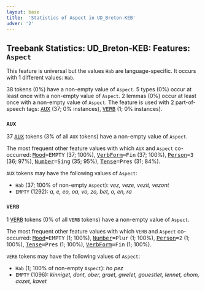 ```yaml
---
layout: base
title:  'Statistics of Aspect in UD_Breton-KEB'
udver: '2'
---
```


## Treebank Statistics: UD_Breton-KEB: Features: `Aspect`

This feature is universal but the values `Hab` are language-specific.
It occurs with 1 different values: `Hab`.

38 tokens (0%) have a non-empty value of `Aspect`.
5 types (0%) occur at least once with a non-empty value of `Aspect`.
2 lemmas (0%) occur at least once with a non-empty value of `Aspect`.
The feature is used with 2 part-of-speech tags: <tt><a href="br_keb-pos-AUX.html">AUX</a></tt> (37; 0% instances), <tt><a href="br_keb-pos-VERB.html">VERB</a></tt> (1; 0% instances).

### `AUX`

37 <tt><a href="br_keb-pos-AUX.html">AUX</a></tt> tokens (3% of all `AUX` tokens) have a non-empty value of `Aspect`.

The most frequent other feature values with which `AUX` and `Aspect` co-occurred: <tt><a href="br_keb-feat-Mood.html">Mood</a></tt><tt>=EMPTY</tt> (37; 100%), <tt><a href="br_keb-feat-VerbForm.html">VerbForm</a></tt><tt>=Fin</tt> (37; 100%), <tt><a href="br_keb-feat-Person.html">Person</a></tt><tt>=3</tt> (36; 97%), <tt><a href="br_keb-feat-Number.html">Number</a></tt><tt>=Sing</tt> (35; 95%), <tt><a href="br_keb-feat-Tense.html">Tense</a></tt><tt>=Pres</tt> (31; 84%).

`AUX` tokens may have the following values of `Aspect`:

* `Hab` (37; 100% of non-empty `Aspect`): <em>vez, veze, vezit, vezont</em>
* `EMPTY` (1292): <em>a, e, eo, oa, vo, zo, bet, o, en, ra</em>

### `VERB`

1 <tt><a href="br_keb-pos-VERB.html">VERB</a></tt> tokens (0% of all `VERB` tokens) have a non-empty value of `Aspect`.

The most frequent other feature values with which `VERB` and `Aspect` co-occurred: <tt><a href="br_keb-feat-Mood.html">Mood</a></tt><tt>=EMPTY</tt> (1; 100%), <tt><a href="br_keb-feat-Number.html">Number</a></tt><tt>=Plur</tt> (1; 100%), <tt><a href="br_keb-feat-Person.html">Person</a></tt><tt>=2</tt> (1; 100%), <tt><a href="br_keb-feat-Tense.html">Tense</a></tt><tt>=Pres</tt> (1; 100%), <tt><a href="br_keb-feat-VerbForm.html">VerbForm</a></tt><tt>=Fin</tt> (1; 100%).

`VERB` tokens may have the following values of `Aspect`:

* `Hab` (1; 100% of non-empty `Aspect`): <em>ho pez</em>
* `EMPTY` (1096): <em>kinniget, dont, ober, graet, gwelet, gouestlet, lennet, chom, aozet, kavet</em>

